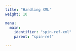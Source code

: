 ```yaml
---
title: "Handling XML"
weight: 10

menu:
  main:
    identifier: "spin-ref-xml"
    parent: "spin-ref"

---
```

